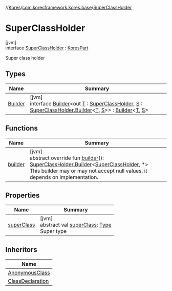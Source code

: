 //[Kores](../../../index.md)/[com.koresframework.kores.base](../index.md)/[SuperClassHolder](index.md)

# SuperClassHolder

[jvm]\
interface [SuperClassHolder](index.md) : [KoresPart](../../com.koresframework.kores/-kores-part/index.md)

Super class holder

## Types

| Name | Summary |
|---|---|
| [Builder](-builder/index.md) | [jvm]<br>interface [Builder](-builder/index.md)<out [T](-builder/index.md) : [SuperClassHolder](index.md), [S](-builder/index.md) : [SuperClassHolder.Builder](-builder/index.md)<[T](-builder/index.md), [S](-builder/index.md)>> : [Builder](../../com.koresframework.kores.builder/-builder/index.md)<[T](-builder/index.md), [S](-builder/index.md)> |

## Functions

| Name | Summary |
|---|---|
| [builder](builder.md) | [jvm]<br>abstract override fun [builder](builder.md)(): [SuperClassHolder.Builder](-builder/index.md)<[SuperClassHolder](index.md), *><br>This builder may or may not accept null values, it depends on implementation. |

## Properties

| Name | Summary |
|---|---|
| [superClass](super-class.md) | [jvm]<br>abstract val [superClass](super-class.md): [Type](https://docs.oracle.com/javase/8/docs/api/java/lang/reflect/Type.html)<br>Super type |

## Inheritors

| Name |
|---|
| [AnonymousClass](../-anonymous-class/index.md) |
| [ClassDeclaration](../-class-declaration/index.md) |
